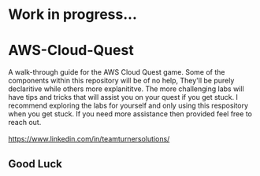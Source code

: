 # Work in progress...

# AWS-Cloud-Quest
A walk-through guide for the AWS Cloud Quest game.
Some of the components within this repository will be of no help, They'll be purely declaritive while others more explanititve. The more challenging labs will have tips and tricks that will assist you on your quest if you get stuck.
I recommend exploring the labs for yourself and only using this respository when you get stuck. If you need more assistance then provided feel free to reach out. 
<br>
<br>https://www.linkedin.com/in/teamturnersolutions/
## Good Luck


